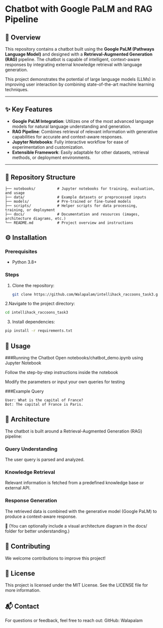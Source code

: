 # Chatbot with Google PaLM and RAG Pipeline

## 🧠 Overview

This repository contains a chatbot built using the **Google PaLM (Pathways Language Model)** and designed with a **Retrieval-Augmented Generation (RAG)** pipeline. The chatbot is capable of intelligent, context-aware responses by integrating external knowledge retrieval with language generation.

This project demonstrates the potential of large language models (LLMs) in improving user interaction by combining state-of-the-art machine learning techniques.

---

## ✨ Key Features

- **Google PaLM Integration**: Utilizes one of the most advanced language models for natural language understanding and generation.
- **RAG Pipeline**: Combines retrieval of relevant information with generative capabilities for accurate and context-aware responses.
- **Jupyter Notebooks**: Fully interactive workflow for ease of experimentation and customization.
- **Extensible Framework**: Easily adaptable for other datasets, retrieval methods, or deployment environments.

---

## 📁 Repository Structure

```plaintext
├── notebooks/          # Jupyter notebooks for training, evaluation, and usage  
├── data/               # Example datasets or preprocessed inputs  
├── models/             # Pre-trained or fine-tuned models  
├── scripts/            # Helper scripts for data processing, training, or deployment  
├── docs/               # Documentation and resources (images, architecture diagrams, etc.)  
└── README.md           # Project overview and instructions  
```

## ⚙️ Installation

### Prerequisites
- Python 3.8+

### Steps
1. Clone the repository:
   ```bash
   git clone https://github.com/Walapalam/intellihack_raccoons_task3.git
   ```
   
2.Navigate to the project directory:
```bash
cd intellihack_raccoons_task3
```

3. Install dependencies:

```bash
pip install -r requirements.txt
```

## 🚀 Usage
###Running the Chatbot
Open notebooks/chatbot_demo.ipynb using Jupyter Notebook

Follow the step-by-step instructions inside the notebook

Modify the parameters or input your own queries for testing

###Example Query
```plaintext
User: What is the capital of France?  
Bot: The capital of France is Paris.
```

## 🧱 Architecture
The chatbot is built around a Retrieval-Augmented Generation (RAG) pipeline:

### Query Understanding
The user query is parsed and analyzed.

### Knowledge Retrieval
Relevant information is fetched from a predefined knowledge base or external API.

### Response Generation
The retrieved data is combined with the generative model (Google PaLM) to produce a context-aware response.

📝 (You can optionally include a visual architecture diagram in the docs/ folder for better understanding.)

## 🤝 Contributing
We welcome contributions to improve this project! 

## 📄 License
This project is licensed under the MIT License.
See the LICENSE file for more information.

## 📬 Contact
For questions or feedback, feel free to reach out:
GitHub: Walapalam
